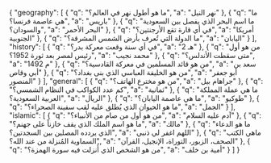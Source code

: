 {
  "geography": [
    {
      "q": "ما هو أطول نهر في العالم؟",
      "a": "نهر النيل"
    },
    {
      "q": "ما هي عاصمة فرنسا؟",
      "a": "باريس"
    },
    {
      "q": "ما اسم البحر الذي يفصل بين السعودية والسودان؟",
      "a": "البحر الأحمر"
    },
    {
      "q": "في أي قارة تقع الأرجنتين؟",
      "a": "أمريكا الجنوبية"
    },
    {
      "q": "ما الدولة التي تُعرف بأرض الشمس المشرقة؟",
      "a": "اليابان"
    }
  ],
  "history": [
    {
      "q": "في أي سنة وقعت معركة بدر؟",
      "a": "2 هـ"
    },
    {
      "q": "من هو أول رئيس لمصر بعد ثورة 1952؟",
      "a": "محمد نجيب"
    },
    {
      "q": "متى سقطت الأندلس؟",
      "a": "1492 م"
    },
    {
      "q": "من هو قائد المسلمين في معركة القادسية؟",
      "a": "سعد بن أبي وقاص"
    },
    {
      "q": "من هو الخليفة العباسي الذي بنى بغداد؟",
      "a": "أبو جعفر المنصور"
    }
  ],
  "general": [
    {
      "q": "من هو مخترع الهاتف؟",
      "a": "جراهام بيل"
    },
    {
      "q": "كم عدد الكواكب في النظام الشمسي؟",
      "a": "ثمانية"
    },
    {
      "q": "ما هي عملة المملكة العربية السعودية؟",
      "a": "الريال"
    },
    {
      "q": "ما هي عاصمة اليابان؟",
      "a": "طوكيو"
    },
    {
      "q": "ما هو الحيوان الذي يُطلق عليه لقب سفينة الصحراء؟",
      "a": "الجمل"
    }
  ],
  "islamic": [
    {
      "q": "من هو أول من صام من الأنبياء؟",
      "a": "آدم عليه السلام"
    },
    {
      "q": "ما هو اسم الملك الذي يقف خازناً على جهنم؟",
      "a": "مالك"
    },
    {
      "q": "ما هو الدعاء الذي يردده المصلين بين السجدتين؟",
      "a": "اللهم اغفر لي ذنبي"
    },
    {
      "q": "ماهي الكتب السماوية المُنزلة من عند الله؟",
      "a": "الصحف، الزبور، التوراة، الإنجيل، القرآن"
    },
    {
      "q": "من هو الشخص الذي أُنزلت فيه سورة الهمزة؟",
      "a": "أمية بن خلف"
    }
  ]
}
